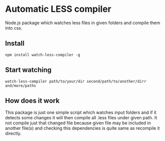 # Automatic LESS compiler
Node.js package which watches less files in given folders and compile them into css.

## Install
```
npm install watch-less-compiler -g
```

## Start watching
```
watch-less-compiler path/to/your/dir second/path/to/another/dirr and/more/paths
```

## How does it work
This package is just one simple script which watches input folders 
and if it detects some changes it will then compile all .less files under given path. 
It not compile just that changed file because given file may be included in another file(s)
and checking this dependencies is quite same as recompile it directly.